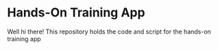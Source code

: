 # Hands-On Training App

Well hi there! This repository holds the code and script for the hands-on training app
